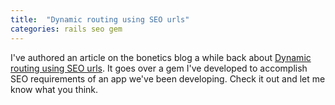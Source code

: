 ```yaml
---
title:  "Dynamic routing using SEO urls"
categories: rails seo gem
---
```


I've authored an article on the bonetics blog a while back about [Dynamic
routing using SEO urls](https://web.archive.org/web/20180822163745/http://bonetics.com/blog/hello-is-it-me-you-re-looking-for).
It goes over a gem I've developed to accomplish SEO requirements of an app we've
been developing. Check it out and let me know what you think.
